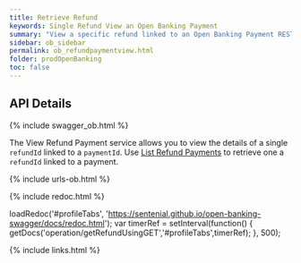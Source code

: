 ```yaml
---
title: Retrieve Refund
keywords: Single Refund View an Open Banking Payment
summary: "View a specific refund linked to an Open Banking Payment RESTful API"
sidebar: ob_sidebar
permalink: ob_refundpaymentview.html
folder: prodOpenBanking
toc: false
---
```


## API Details

{% include swagger_ob.html %}

The View Refund Payment service allows you to view the details of a single `refundId` linked to a `paymentId`. Use [List Refund Payments](ob_refundpaymentlist.html) to retrieve one a `refundId` linked to a payment.

{% include urls-ob.html %}

<ul id="profileTabs" class="nav nav-tabs">
    
   
</ul>
 
{% include redoc.html %}

loadRedoc('#profileTabs', 'https://sentenial.github.io/open-banking-swagger/docs/redoc.html');
var timerRef = setInterval(function() { getDocs('operation/getRefundUsingGET','#profileTabs',timerRef); }, 500);


</script>


<div id="mydiv"></div>


</div>



</div>


{% include links.html %}
